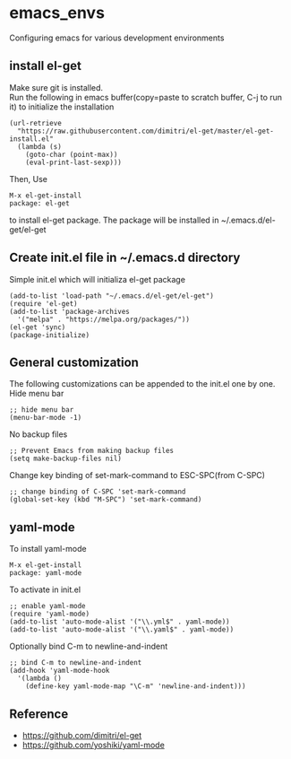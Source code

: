 # emacs_envs
Configuring emacs for various development environments

## install el-get
Make sure git is installed.   
Run the following in emacs buffer(copy=paste to scratch buffer, C-j to run it) to initialize the installation

    (url-retrieve
      "https://raw.githubusercontent.com/dimitri/el-get/master/el-get-install.el"
      (lambda (s)
        (goto-char (point-max))
        (eval-print-last-sexp)))

Then, Use 

    M-x el-get-install   
    package: el-get

to install el-get package. The package will be installed in ~/.emacs.d/el-get/el-get


## Create init.el file in ~/.emacs.d directory
Simple init.el which will initializa el-get package

    (add-to-list 'load-path "~/.emacs.d/el-get/el-get")
    (require 'el-get)
    (add-to-list 'package-archives
      '("melpa" . "https://melpa.org/packages/"))
    (el-get 'sync)
    (package-initialize)

## General customization
The following customizations can be appended to the init.el one by one.   
Hide menu bar

    ;; hide menu bar
    (menu-bar-mode -1)

No backup files   

    ;; Prevent Emacs from making backup files
    (setq make-backup-files nil)

Change key binding of set-mark-command to ESC-SPC(from C-SPC)

    ;; change binding of C-SPC 'set-mark-command
    (global-set-key (kbd "M-SPC") 'set-mark-command)

## yaml-mode
To install yaml-mode

    M-x el-get-install   
    package: yaml-mode

To activate in init.el

    ;; enable yaml-mode
    (require 'yaml-mode)
    (add-to-list 'auto-mode-alist '("\\.yml$" . yaml-mode))
    (add-to-list 'auto-mode-alist '("\\.yaml$" . yaml-mode))
    
Optionally bind C-m to newline-and-indent

    ;; bind C-m to newline-and-indent
    (add-hook 'yaml-mode-hook
      '(lambda ()
        (define-key yaml-mode-map "\C-m" 'newline-and-indent)))

## Reference
* https://github.com/dimitri/el-get
* https://github.com/yoshiki/yaml-mode
